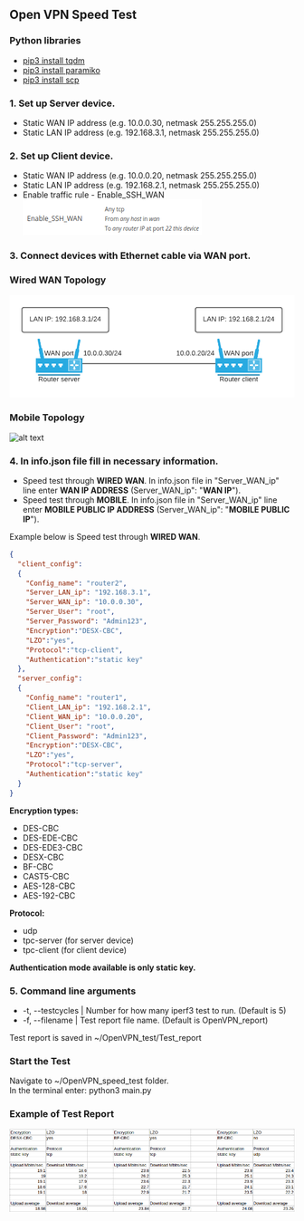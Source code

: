 ## Open VPN Speed Test 

### Python libraries
- [pip3 install tqdm](https://tqdm.github.io/)
- [pip3 install paramiko](https://www.paramiko.org/)
- [pip3 install scp](https://pypi.org/project/scp/)

### 1. Set up Server device.  
- Static WAN IP address (e.g. 10.0.0.30, netmask 255.255.255.0)
- Static LAN IP address (e.g. 192.168.3.1, netmask 255.255.255.0)

### 2. Set up Client device.
- Static WAN IP address (e.g. 10.0.0.20, netmask 255.255.255.0)
- Static LAN IP address (e.g. 192.168.2.1, netmask 255.255.255.0)
- Enable traffic rule - Enable_SSH_WAN  
![alt text](https://github.com/zyygis/OpenVPN_speed_test/blob/master/traffic%20rule.png)

### 3. Connect devices with Ethernet cable via WAN port.

### Wired WAN Topology
![alt text](https://github.com/zyygis/OpenVPN_speed_test/blob/master/diagram.png)
### Mobile Topology
![alt text]()
### 4. In info.json file fill in necessary information.

- Speed test through **WIRED WAN**. In info.json file in "Server_WAN_ip" line enter **WAN IP ADDRESS** (Server_WAN_ip": "**WAN IP**").
- Speed test through **MOBILE**. In info.json file in "Server_WAN_ip" line enter **MOBILE PUBLIC IP ADDRESS** (Server_WAN_ip": "**MOBILE PUBLIC IP**").  
  
Example below is Speed test through **WIRED WAN**.
```json
{
  "client_config": 
  {
    "Config_name": "router2",
    "Server_LAN_ip": "192.168.3.1",
    "Server_WAN_ip": "10.0.0.30",
    "Server_User": "root",
    "Server_Password": "Admin123",
    "Encryption":"DESX-CBC",
    "LZO":"yes",
    "Protocol":"tcp-client",
    "Authentication":"static key"
  },
  "server_config":
  {
    "Config_name": "router1",
    "Client_LAN_ip": "192.168.2.1",
    "Client_WAN_ip": "10.0.0.20",
    "Client_User": "root",
    "Client_Password": "Admin123",
    "Encryption":"DESX-CBC",
    "LZO":"yes",
    "Protocol":"tcp-server",
    "Authentication":"static key"
  }
}
```

**Encryption types:**  
- DES-CBC  
- DES-EDE-CBC  
- DES-EDE3-CBC  
- DESX-CBC  
- BF-CBC  
- CAST5-CBC  
- AES-128-CBC  
- AES-192-CBC  
  
**Protocol:**  
- udp
- tpc-server (for server device)
- tpc-client (for client device)  

**Authentication mode available is only static key.**  

### 5. Command line arguments  
- -t, --testcycles | Number for how many iperf3 test to run. (Default is 5)
- -f, --filename | Test report file name. (Default is OpenVPN_report)

Test report is saved in ~/OpenVPN_test/Test_report  

### Start the Test
Navigate to ~/OpenVPN_speed_test folder.  
In the terminal enter: python3 main.py

### Example of Test Report
![alt text](https://github.com/zyygis/OpenVPN_speed_test/blob/master/test_report.png)
